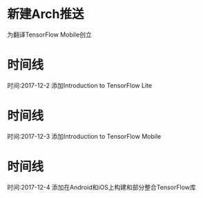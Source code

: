 # 新建Arch推送
为翻译TensorFlow Mobile创立
# 时间线
时间:2017-12-2  添加Introduction to TensorFlow Lite 
# 时间线
时间:2017-12-3  添加Introduction to TensorFlow Mobile 
# 时间线
时间:2017-12-4  添加在Android和iOS上构建和部分整合TensorFlow库 
